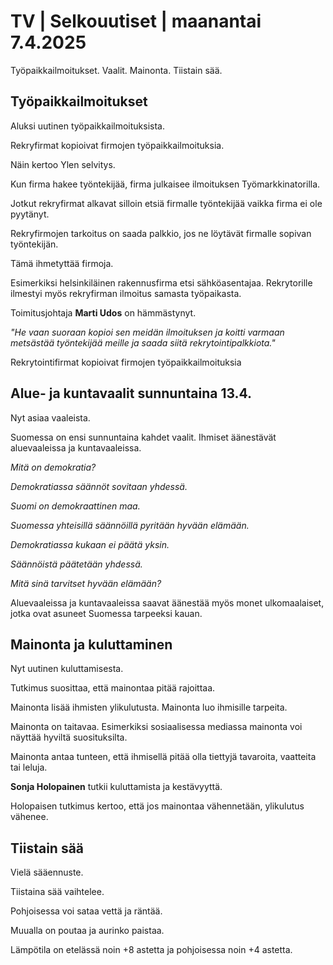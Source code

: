 # TV \| Selkouutiset \| maanantai 7.4.2025

Työpaikkailmoitukset. Vaalit. Mainonta. Tiistain sää.

## Työpaikkailmoitukset

Aluksi uutinen työpaikkailmoituksista.

Rekryfirmat kopioivat firmojen työpaikkailmoituksia.

Näin kertoo Ylen selvitys.

Kun firma hakee työntekijää, firma julkaisee ilmoituksen Työmarkkinatorilla.

Jotkut rekryfirmat alkavat silloin etsiä firmalle työntekijää vaikka firma ei ole pyytänyt.

Rekryfirmojen tarkoitus on saada palkkio, jos ne löytävät firmalle sopivan työntekijän.

Tämä ihmetyttää firmoja.

Esimerkiksi helsinkiläinen rakennusfirma etsi sähköasentajaa. Rekrytorille ilmestyi myös rekryfirman ilmoitus samasta työpaikasta.

Toimitusjohtaja **Marti Udos** on hämmästynyt.

*"He vaan suoraan kopioi sen meidän ilmoituksen ja koitti varmaan metsästää työntekijää meille ja saada siitä rekrytointipalkkiota."*

Rekrytointifirmat kopioivat firmojen työpaikkailmoituksia

## Alue- ja kuntavaalit sunnuntaina 13.4.

Nyt asiaa vaaleista.

Suomessa on ensi sunnuntaina kahdet vaalit. Ihmiset äänestävät aluevaaleissa ja kuntavaaleissa.

*Mitä on demokratia?*

*Demokratiassa säännöt sovitaan yhdessä.*

*Suomi on demokraattinen maa.*

*Suomessa yhteisillä säännöillä pyritään hyvään elämään.*

*Demokratiassa kukaan ei päätä yksin.*

*Säännöistä päätetään yhdessä.*

*Mitä sinä tarvitset hyvään elämään?*

Aluevaaleissa ja kuntavaaleissa saavat äänestää myös monet ulkomaalaiset, jotka ovat asuneet Suomessa tarpeeksi kauan.

## Mainonta ja kuluttaminen

Nyt uutinen kuluttamisesta.

Tutkimus suosittaa, että mainontaa pitää rajoittaa.

Mainonta lisää ihmisten ylikulutusta. Mainonta luo ihmisille tarpeita.

Mainonta on taitavaa. Esimerkiksi sosiaalisessa mediassa mainonta voi näyttää hyviltä suosituksilta.

Mainonta antaa tunteen, että ihmisellä pitää olla tiettyjä tavaroita, vaatteita tai leluja.

**Sonja Holopainen** tutkii kuluttamista ja kestävyyttä.

Holopaisen tutkimus kertoo, että jos mainontaa vähennetään, ylikulutus vähenee.

## Tiistain sää

Vielä sääennuste.

Tiistaina sää vaihtelee.

Pohjoisessa voi sataa vettä ja räntää.

Muualla on poutaa ja aurinko paistaa.

Lämpötila on etelässä noin +8 astetta ja pohjoisessa noin +4 astetta.

